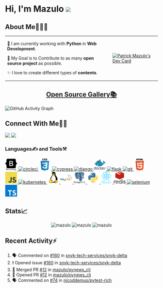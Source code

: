 # Hi, I'm Mazulo <img src="https://github.com/TheDudeThatCode/TheDudeThatCode/blob/master/Assets/Hi.gif" width="29px">

## About Me🧑🏼‍💻

<table>
  <tr>
    <td valign="center">

🌱 I am currently working with **Python** in **Web Development**.

🎯 My Goal is to Contribute to as many **open source project** as possible.

✨ I love to create different types of **contents**.

      
<td >
      <a href="https://app.daily.dev/mazulo"><img src="https://api.daily.dev/devcards/da6ebfcbb076494b9af029247cf0b5ab.png?r=tlg" width="400" alt="Patrick Mazulo's Dev Card"/></a>
    </td>
    
  </tr>
  </table>
  
   ### <h2 align="center">[Open Source Gallery📚](https://astrodevil.github.io/Open-Source-Gallery/)</h2>
![GitHub Activity Graph](https://activity-graph.herokuapp.com/graph?username=mazulo&theme=dracula&hide_border=true)

## Connect With Me👋🏼

<p align="left">  
<a href="https://twitter.com/ericleribertson" target="blank"><img src="https://img.icons8.com/color/35/000000/twitter--v2.png"/></a>
<a href="https://linkedin.com/in/mazulo" target="blank"><img src="https://img.icons8.com/color/35/000000/linkedin.png"/></a>
</p>

<h3 align="left">Languages✍ and Tools⚒️</h3>
<p align="left"> <a href="https://getbootstrap.com" target="_blank" rel="noreferrer"> <img src="https://raw.githubusercontent.com/devicons/devicon/master/icons/bootstrap/bootstrap-plain-wordmark.svg" alt="bootstrap" width="40" height="40"/> </a> <a href="https://circleci.com" target="_blank" rel="noreferrer"> <img src="https://www.vectorlogo.zone/logos/circleci/circleci-icon.svg" alt="circleci" width="40" height="40"/> </a> <a href="https://www.w3schools.com/css/" target="_blank" rel="noreferrer"> <img src="https://raw.githubusercontent.com/devicons/devicon/master/icons/css3/css3-original-wordmark.svg" alt="css3" width="40" height="40"/> </a> <a href="https://www.cypress.io" target="_blank" rel="noreferrer"> <img src="https://raw.githubusercontent.com/simple-icons/simple-icons/6e46ec1fc23b60c8fd0d2f2ff46db82e16dbd75f/icons/cypress.svg" alt="cypress" width="40" height="40"/> </a> <a href="https://www.djangoproject.com/" target="_blank" rel="noreferrer"> <img src="https://cdn.worldvectorlogo.com/logos/django.svg" alt="django" width="40" height="40"/> </a> <a href="https://www.docker.com/" target="_blank" rel="noreferrer"> <img src="https://raw.githubusercontent.com/devicons/devicon/master/icons/docker/docker-original-wordmark.svg" alt="docker" width="40" height="40"/> </a> <a href="https://flask.palletsprojects.com/" target="_blank" rel="noreferrer"> <img src="https://www.vectorlogo.zone/logos/pocoo_flask/pocoo_flask-icon.svg" alt="flask" width="40" height="40"/> </a> <a href="https://git-scm.com/" target="_blank" rel="noreferrer"> <img src="https://www.vectorlogo.zone/logos/git-scm/git-scm-icon.svg" alt="git" width="40" height="40"/> </a> <a href="https://www.w3.org/html/" target="_blank" rel="noreferrer"> <img src="https://raw.githubusercontent.com/devicons/devicon/master/icons/html5/html5-original-wordmark.svg" alt="html5" width="40" height="40"/> </a> <a href="https://developer.mozilla.org/en-US/docs/Web/JavaScript" target="_blank" rel="noreferrer"> <img src="https://raw.githubusercontent.com/devicons/devicon/master/icons/javascript/javascript-original.svg" alt="javascript" width="40" height="40"/> </a> <a href="https://kubernetes.io" target="_blank" rel="noreferrer"> <img src="https://www.vectorlogo.zone/logos/kubernetes/kubernetes-icon.svg" alt="kubernetes" width="40" height="40"/> </a> <a href="https://www.linux.org/" target="_blank" rel="noreferrer"> <img src="https://raw.githubusercontent.com/devicons/devicon/master/icons/linux/linux-original.svg" alt="linux" width="40" height="40"/> </a> <a href="https://www.mysql.com/" target="_blank" rel="noreferrer"> <img src="https://raw.githubusercontent.com/devicons/devicon/master/icons/mysql/mysql-original-wordmark.svg" alt="mysql" width="40" height="40"/> </a> <a href="https://www.postgresql.org" target="_blank" rel="noreferrer"> <img src="https://raw.githubusercontent.com/devicons/devicon/master/icons/postgresql/postgresql-original-wordmark.svg" alt="postgresql" width="40" height="40"/> </a> <a href="https://www.python.org" target="_blank" rel="noreferrer"> <img src="https://raw.githubusercontent.com/devicons/devicon/master/icons/python/python-original.svg" alt="python" width="40" height="40"/> </a> <a href="https://reactjs.org/" target="_blank" rel="noreferrer"> <img src="https://raw.githubusercontent.com/devicons/devicon/master/icons/react/react-original-wordmark.svg" alt="react" width="40" height="40"/> </a> <a href="https://redis.io" target="_blank" rel="noreferrer"> <img src="https://raw.githubusercontent.com/devicons/devicon/master/icons/redis/redis-original-wordmark.svg" alt="redis" width="40" height="40"/> </a> <a href="https://www.selenium.dev" target="_blank" rel="noreferrer"> <img src="https://raw.githubusercontent.com/detain/svg-logos/780f25886640cef088af994181646db2f6b1a3f8/svg/selenium-logo.svg" alt="selenium" width="40" height="40"/> </a> <a href="https://www.typescriptlang.org/" target="_blank" rel="noreferrer"> <img src="https://raw.githubusercontent.com/devicons/devicon/master/icons/typescript/typescript-original.svg" alt="typescript" width="40" height="40"/> </a> </p>

## Stats📈

<p align="center">
<img width="40%" src="https://github-readme-stats.vercel.app/api/top-langs?username=mazulo&hide=javascript&show_icons=true&theme=dracula&title_color=ff8000&text_color=ffffff&bg_color=6a6a6a&locale=en&layout=compact&hide_border=true" alt="mazulo" /> 
<img width="48%" src="https://github-readme-stats.vercel.app/api?username=mazulo&show_icons=true&theme=dracula&title_color=ff8000&text_color=ffffff&bg_color=6a6a6a&locale=en&hide_border=true" alt="mazulo" />
<img width="48%" src="https://github-readme-streak-stats.herokuapp.com/?user=mazulo&theme=highcontrast&hide_border=true" alt="mazulo" />
</p>

## Recent Activity⚡

<!--START_SECTION:activity-->
1. 🗣 Commented on [#160](https://github.com/snyk-tech-services/snyk-delta/issues/160) in [snyk-tech-services/snyk-delta](https://github.com/snyk-tech-services/snyk-delta)
2. ❗️ Opened issue [#160](https://github.com/snyk-tech-services/snyk-delta/issues/160) in [snyk-tech-services/snyk-delta](https://github.com/snyk-tech-services/snyk-delta)
3. 🎉 Merged PR [#12](https://github.com/mazulo/pynews_cli/pull/12) in [mazulo/pynews_cli](https://github.com/mazulo/pynews_cli)
4. 💪 Opened PR [#12](https://github.com/mazulo/pynews_cli/pull/12) in [mazulo/pynews_cli](https://github.com/mazulo/pynews_cli)
5. 🗣 Commented on [#74](https://github.com/nicoddemus/pytest-rich/issues/74) in [nicoddemus/pytest-rich](https://github.com/nicoddemus/pytest-rich)
<!--END_SECTION:activity-->

<!--
**mazulo/mazulo** is a ✨ _special_ ✨ repository because its `README.md` (this file) appears on your GitHub profile.

Here are some ideas to get you started:

- 🔭 I’m currently working on ...
- 🌱 I’m currently learning ...
- 👯 I’m looking to collaborate on ...
- 🤔 I’m looking for help with ...
- 💬 Ask me about ...
- 📫 How to reach me: ...
- 😄 Pronouns: ...
- ⚡ Fun fact: ...
-->
